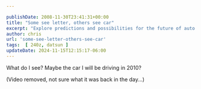 ```yaml
---

publishDate: 2008-11-30T23:41:31+00:00
title: "Some see letter, others see car"
excerpt: "Explore predictions and possibilities for the future of auto technology in 2010 in this insightful blog post."
author: chris
url: 'some-see-letter-others-see-car'
tags:  [ 240z, datsun ] 
updateDate: 2024-11-15T12:15:17-06:00
---
```


What do I see? Maybe the car I will be driving in 2010?

(Video removed, not sure what it was back in the day...)
